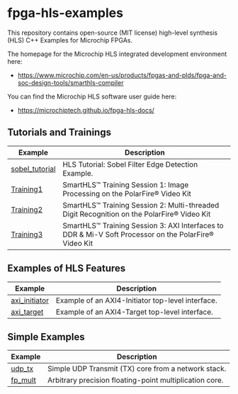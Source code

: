 # fpga-hls-examples
This repository contains open-source (MIT license) high-level synthesis (HLS) C++ Examples for Microchip FPGAs. 

The homepage for the Microchip HLS integrated development environment here:
 - https://www.microchip.com/en-us/products/fpgas-and-plds/fpga-and-soc-design-tools/smarthls-compiler

You can find the Microchip HLS software user guide here:
 - https://microchiptech.github.io/fpga-hls-docs/

## Tutorials and Trainings
Example | Description
--------|------------
[sobel_tutorial](./sobel_tutorial)|HLS Tutorial: Sobel Filter Edge Detection Example.
[Training1](./Training1)|SmartHLS™ Training Session 1: Image Processing on the PolarFire® Video Kit 
[Training2](./Training2)|SmartHLS™ Training Session 2: Multi-threaded Digit Recognition on the PolarFire® Video Kit 
[Training3](./Training3)|SmartHLS™ Training Session 3: AXI Interfaces to DDR & Mi-V Soft Processor on the PolarFire® Video Kit 

## Examples of HLS Features

Example | Description
--------|------------
[axi_initiator](./axi_initiator)|Example of an AXI4-Initiator top-level interface.
[axi_target](./axi_target)|Example of an AXI4-Target top-level interface.

## Simple Examples
Example | Description
--------|------------
[udp_tx](./udp_tx)|Simple UDP Transmit (TX) core from a network stack.
[fp_mult](./fp_mult)|Arbitrary precision floating-point multiplication core.
